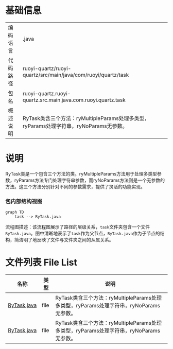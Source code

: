 # 基础信息

|      |      |
|------|------|
| 编码语言 | .java |
| 代码路径 | ruoyi-quartz/ruoyi-quartz/src/main/java/com/ruoyi/quartz/task |
| 包名 | ruoyi-quartz.ruoyi-quartz.src.main.java.com.ruoyi.quartz.task |
| 概述说明 | RyTask类含三个方法：ryMultipleParams处理多类型，ryParams处理字符串，ryNoParams无参数。 |

# 说明

RyTask类是一个包含三个方法的类。ryMultipleParams方法用于处理多类型参数，ryParams方法专门处理字符串参数，而ryNoParams方法则是一个无参数的方法。这三个方法分别针对不同的参数需求，提供了灵活的功能实现。


### 包内部结构视图

```mermaid
graph TD
    task --> RyTask.java
```

流程图描述：该流程图展示了路径的层级关系，`task`文件夹包含一个文件`RyTask.java`。图中清晰地表示了`task`作为父节点，`RyTask.java`作为子节点的结构，简洁明了地反映了文件与文件夹之间的从属关系。

# 文件列表 File List

| 名称   | 类型  | 说明 |
|-------|------|-------------|
| [RyTask.java](RyTask.md) | file | RyTask类含三个方法：ryMultipleParams处理多类型，ryParams处理字符串，ryNoParams无参数。 |
| [RyTask.java](RyTask.md) | file | RyTask类含三个方法：ryMultipleParams处理多类型，ryParams处理字符串，ryNoParams无参数。 |


